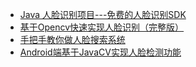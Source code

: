 

* [ Java 人脸识别项目---免费的人脸识别SDK](https://my.oschina.net/u/4455409/blog/4807561)
* [基于Opencv快速实现人脸识别（完整版）](https://blog.csdn.net/beyond9305/article/details/93724948)
* [手把手教你做人脸搜索系统](https://gitbook.cn/gitchat/activity/5c7b53d67210c9716e098537)
* [Android端基于JavaCV实现人脸检测功能](https://www.jianshu.com/p/4c000d90e38b)
